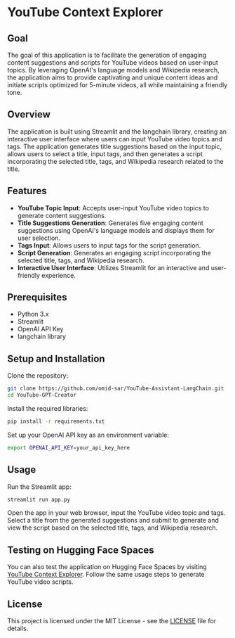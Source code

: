 
# YouTube Context Explorer

## Goal

The goal of this application is to facilitate the generation of engaging content suggestions and scripts for YouTube videos based on user-input topics. By leveraging OpenAI's language models and Wikipedia research, the application aims to provide captivating and unique content ideas and initiate scripts optimized for 5-minute videos, all while maintaining a friendly tone.

## Overview

The application is built using Streamlit and the langchain library, creating an interactive user interface where users can input YouTube video topics and tags. The application generates title suggestions based on the input topic, allows users to select a title, input tags, and then generates a script incorporating the selected title, tags, and Wikipedia research related to the title.

## Features

- **YouTube Topic Input**: Accepts user-input YouTube video topics to generate content suggestions.
- **Title Suggestions Generation**: Generates five engaging content suggestions using OpenAI's language models and displays them for user selection.
- **Tags Input**: Allows users to input tags for the script generation.
- **Script Generation**: Generates an engaging script incorporating the selected title, tags, and Wikipedia research.
- **Interactive User Interface**: Utilizes Streamlit for an interactive and user-friendly experience.

## Prerequisites

- Python 3.x
- Streamlit
- OpenAI API Key
- langchain library

## Setup and Installation

Clone the repository:

```bash
git clone https://github.com/omid-sar/YouTube-Assistant-LangChain.git
cd YouTube-GPT-Creator
```

Install the required libraries:

```bash
pip install -r requirements.txt
```

Set up your OpenAI API key as an environment variable:

```bash
export OPENAI_API_KEY=your_api_key_here
```

## Usage

Run the Streamlit app:

```bash
streamlit run app.py
```

Open the app in your web browser, input the YouTube video topic and tags. Select a title from the generated suggestions and submit to generate and view the script based on the selected title, tags, and Wikipedia research.

## Testing on Hugging Face Spaces

You can also test the application on Hugging Face Spaces by visiting [YouTube Context Explorer](https://huggingface.co/spaces/Omid-sar/YouTube_GPT_Creator). Follow the same usage steps to generate YouTube video scripts.

## License

This project is licensed under the MIT License - see the [LICENSE](https://github.com/git/git-scm.com/blob/main/MIT-LICENSE.txt) file for details.


